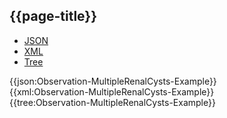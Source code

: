 ## {{page-title}}

<div class="nhsd-!t-margin-bottom-6">
  <ul class="nav nav-tabs" role="tablist">
        <li role="presentation" class="active">
            <a href="#JSON-O-MRC-E" role="tab" data-toggle="tab">JSON</a>
        </li>
         <li role="presentation">
            <a href="#XML-O-MRC-E" role="tab" data-toggle="tab">XML</a>
        </li>
        <li role="presentation">
            <a href="#Tree-O-MRC-E" role="tab" data-toggle="tab">Tree</a>
        </li>
  </ul>
    
  <div class="tab-content snippet">
    <div id="JSON-O-MRC-E" role="tabpanel" class="tab-pane active">
{{json:Observation-MultipleRenalCysts-Example}}
    </div>
    <div id="XML-O-MRC-E" role="tabpanel" class="tab-pane">
{{xml:Observation-MultipleRenalCysts-Example}}
    </div>
    <div id="Tree-O-MRC-E" role="tabpanel" class="tab-pane">
{{tree:Observation-MultipleRenalCysts-Example}}
    </div>
  </div>
</div>
